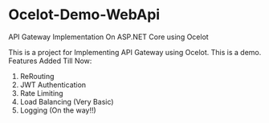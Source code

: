 # Ocelot-Demo-WebApi
API Gateway Implementation On ASP.NET Core using Ocelot

  This is a project for Implementing API Gateway using Ocelot. This is a demo.
  Features Added Till Now:
  1.  ReRouting
  2.  JWT Authentication
  3.  Rate Limiting
  4.  Load Balancing (Very Basic)
  5.  Logging (On the way!!)
